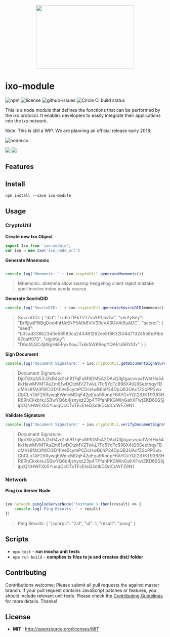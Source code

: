<div align="center">
  <a href="http://ixo.foundation/">
    <img width="310" height="200" src="https://raw.githubusercontent.com/ixofoundation/ixo-module/master/assets/ixo_logo.png">
  </a>
</div>

# ixo-module

![npm](https://img.shields.io/npm/v/ixo-module.svg) ![license](https://img.shields.io/npm/l/ixo-module.svg) ![github-issues](https://img.shields.io/github/issues/ixofoundation/ixo-module.svg)  ![Circle CI build status](https://circleci.com/gh/ixofoundation/ixo-module.svg?style=svg)

This is a node module that defines the functions that can be performed by the ixo protocol. It enables developers to easily integrate their applications into the ixo network. 

Note. This is still a WIP. We are planning an official release early 2018. 

![nodei.co](https://nodei.co/npm/ixo-module.png?downloads=true&downloadRank=true&stars=true)

![](https://david-dm.org/ixofoundation/ixo-module/status.svg)
![](https://david-dm.org/ixofoundation/ixo-module/dev-status.svg)

## Features


## Install

`npm install --save ixo-module`

## Usage

### CryptoUtil

**Create new Ixo Object**
```js
import Ixo from 'ixo-module';
var ixo = new Ixo('ixo_node_url')
```

**Generate Mnemonic**
```js

console.log('Mnemonic: ' + ixo.cryptoUtil.generateMnemonic())
```
> Mnemonic: dilemma allow swamp hedgehog client reject mistake spell involve index panda course


**Generate SovrinDID**
```js
console.log('SovrinDID: ' + ixo.cryptoUtil.generateSovrinDID(mnemonic))
```
   > SovrinDID: {
             "did": "LuEoT1EkTVT7vaYP1ibvfw",
             "verifyKey": "Br6jjwiPNBgDod4hHAKNP5AfA6ViV39eVX3UV4t9uADC",
             "secret": {
                     "seed": "b3cad338b23d0e58583ca243481262ee5f8632b14d713245e8b91be87daff073",
                     "signKey": "D6qMjQCdjB8gHkEPyxXoyJTxkk5WK9egYQAEtJ6RX5fx"
             }
     }

**Sign Document**
```js
console.log('Document Signature:' + ixo.cryptoUtil.getDocumentSignature(sdid.secret.signKey, sdid.verifyKey, JSON.stringify(testJson)))
```
> Document Signature: DjoT6XqQ53J2kR4zd1shB17qFuM9DM5A2DAxQ3jjtgacvvpafWefHx54kkHewMVMTAsZm61wDCtzMV2TwkL7Fc5YdTc898X4tQ8SepthqyFBdMVs8fAt3fWDGD1fiVe5cymPCDcHwB6hP34DpQB3UAcfZSoPP2wxCbCLhTAF25RywqEWmcMDqF42pEqa9RonpF6AYGxYQt2tUKT9383HR6RhCkkbrkJSBwYQ6b4jsnysz23p4TPfahPKGWinGahXFwtZKD69SSjipzQNHWFXb5YuoqQcCToTFcEteQ3dtkDQdCcWFZ9N1

**Validate Signature**
```js
console.log('Document Signature:' + ixo.cryptoUtil.verifyDocumentSignature(signature, sdid.verifyKey))
```
> Document Signature: DjoT6XqQ53J2kR4zd1shB17qFuM9DM5A2DAxQ3jjtgacvvpafWefHx54kkHewMVMTAsZm61wDCtzMV2TwkL7Fc5YdTc898X4tQ8SepthqyFBdMVs8fAt3fWDGD1fiVe5cymPCDcHwB6hP34DpQB3UAcfZSoPP2wxCbCLhTAF25RywqEWmcMDqF42pEqa9RonpF6AYGxYQt2tUKT9383HR6RhCkkbrkJSBwYQ6b4jsnysz23p4TPfahPKGWinGahXFwtZKD69SSjipzQNHWFXb5YuoqQcCToTFcEteQ3dtkDQdCcWFZ9N1

### Network

**Ping ixo Server Node**

```js

ixo.network.pingIxoServerNode('hostname').then((result) => {
    console.log('Ping Results: ' + result)
})

```
> Ping Results: {
          "jsonrpc": "2.0",
          "id": 1,
          "result": "pong"
  }


## Scripts

 -  `npm test` - **run mocha unit tests**
 -  `npm run build` - **complies ts files to js and creates dist/ folder**


## Contributing

Contributions welcome; Please submit all pull requests the against master branch. If your pull request contains JavaScript patches or features, you should include relevant unit tests. Please check the [Contributing Guidelines](contributng.md) for more details. Thanks!


## License

 - **MIT** : http://opensource.org/licenses/MIT
